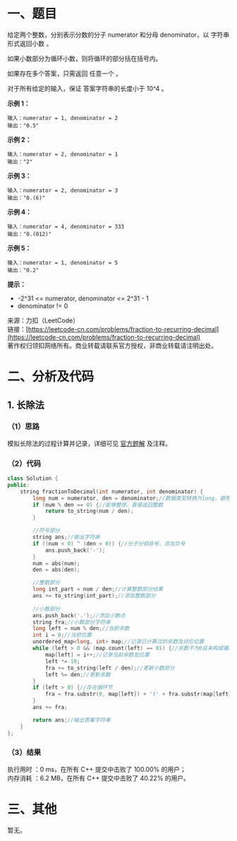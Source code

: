 # 一、题目
给定两个整数，分别表示分数的分子 numerator 和分母 denominator，以 字符串形式返回小数 。    
     
如果小数部分为循环小数，则将循环的部分括在括号内。     
     
如果存在多个答案，只需返回 任意一个 。    
    
对于所有给定的输入，保证 答案字符串的长度小于 10^4 。    
    
**示例 1：**   
```
输入：numerator = 1, denominator = 2
输出："0.5"
```
**示例 2：**   
```
输入：numerator = 2, denominator = 1
输出："2"
```
**示例 3：**    
```
输入：numerator = 2, denominator = 3
输出："0.(6)"
```
**示例 4：**    
```
输入：numerator = 4, denominator = 333
输出："0.(012)"
```
**示例 5：**   
```
输入：numerator = 1, denominator = 5
输出："0.2"
```
**提示：**   
- -2^31 <= numerator, denominator <= 2^31 - 1
- denominator != 0
    
    
来源：力扣（LeetCode）    
链接：[https://leetcode-cn.com/problems/fraction-to-recurring-decimal](https://leetcode-cn.com/problems/fraction-to-recurring-decimal)     
著作权归领扣网络所有。商业转载请联系官方授权，非商业转载请注明出处。    
# 二、分析及代码    
## 1. 长除法
### （1）思路
模拟长除法的过程计算并记录，详细可见 [官方题解](https://leetcode-cn.com/problems/fraction-to-recurring-decimal/solution/fen-shu-dao-xiao-shu-by-leetcode-solutio-tqdw/) 及注释。      
### （2）代码
```cpp
class Solution {
public:
    string fractionToDecimal(int numerator, int denominator) {
        long num = numerator, den = denominator;//数据类型转换为long，避免溢出
        if (num % den == 0) {//能够整除，直接返回整数
            return to_string(num / den);
        }

        //符号部分
        string ans;//输出字符串
        if ((num < 0) ^ (den < 0)) {//分子分母异号，添加负号
            ans.push_back('-');
        }
        num = abs(num);
        den = abs(den);

        //整数部分
        long int_part = num / den;//计算整数部分结果
        ans += to_string(int_part);//添加整数部分
        
        //小数部分
        ans.push_back('.');//添加小数点
        string fra;//小数部分字符串
        long left = num % den;//当前余数
        int i = 0;//当前位置
        unordered_map<long, int> map;//记录已计算过的余数及对应位置
        while (left > 0 && (map.count(left) == 0)) {//余数不为0且未构成循环节
            map[left] = i++;//记录当前余数及位置
            left *= 10;
            fra += to_string(left / den);//更新小数部分
            left %= den;//更新余数
        }
        if (left > 0) {//存在循环节
            fra = fra.substr(0, map[left]) + '(' + fra.substr(map[left]) + ')';//添加括号
        }
        ans += fra;

        return ans;//输出答案字符串
    }
};


```
### （3）结果
执行用时 ：0 ms，在所有 C++ 提交中击败了 100.00% 的用户；    
内存消耗 ：6.2 MB，在所有 C++ 提交中击败了 40.22% 的用户。      
# 三、其他
暂无。  
